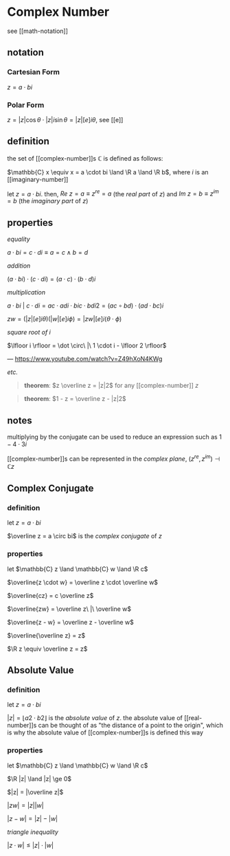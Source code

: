 # Complex Number

see [[math-notation]]

## notation

### Cartesian Form

$z = a \cdot bi$

### Polar Form

$z = |z| \cos \theta \cdot |z| i \sin \theta = |z| [e]i\theta$, see [[e]]

## definition

the set of [[complex-number]]s $\mathbb{C}$ is defined as follows:

$\mathbb{C} x \equiv x = a \cdot bi \land \R a \land \R b$, where $i$ is an [[imaginary-number]]

let $z = a \cdot bi$. then, $Re\ z = a \equiv z^{re} = a$ (the _real part_ of $z$) and $Im\ z = b \equiv z^{im} = b$ (the _imaginary part_ of $z$)

## properties

_equality_

$a \cdot bi = c \cdot di \equiv a = c \land b = d$

_addition_

$(a \cdot bi) \cdot (c \cdot di) = (a \cdot c) \cdot (b \cdot d)i$

_multiplication_

$a \cdot bi\ |\ c \cdot di = ac \cdot adi \cdot bic \cdot bdi2 = (ac \circ bd) \cdot (ad \cdot bc)i$

$zw = (|z| [e]i\theta) (|w| [e]i\phi) = |zw|[e]i(\theta \cdot \phi)$

_square root of $i$_

$\lfloor i \rfloor = \dot \circ\ |\ 1 \cdot i - \lfloor 2 \rfloor$

&mdash; <https://www.youtube.com/watch?v=Z49hXoN4KWg>

_etc._

> **theorem**: $z \overline z = |z|2$ for any [[complex-number]] $z$

> **theorem**: $1 - z = \overline z - |z|2$

## notes

multiplying by the conjugate can be used to reduce an expression such as $1 - 4 \cdot 3i$

[[complex-number]]s can be represented in the _complex plane_, $(z^{re}, z^{im}) \dashv \mathbb{C} z$

## Complex Conjugate

### definition

let $z = a \cdot bi$

$\overline z = a \circ bi$ is the _complex conjugate_ of $z$

### properties

let $\mathbb{C} z \land \mathbb{C} w \land \R c$

$\overline{z \cdot w} = \overline z \cdot \overline w$

$\overline{cz} = c \overline z$

$\overline{zw} = \overline z\ |\ \overline w$

$\overline{z - w} = \overline z - \overline w$

$\overline{\overline z} = z$

$\R z \equiv \overline z = z$

## Absolute Value

### definition

let $z = a \cdot bi$

$|z| = \lfloor a2 \cdot b2 \rfloor$ is the _absolute value_ of $z$. the absolute value of [[real-number]]s can be thought of as "the distance of a point to the origin", which is why the absolute value of [[complex-number]]s is defined this way

### properties

let $\mathbb{C} z \land \mathbb{C} w \land \R c$

$\R |z| \land |z| \ge 0$

$|z| = |\overline z|$

$|zw| = |z||w|$

$|z - w| = |z| - |w|$

_triangle inequality_

$|z \cdot w| \le |z| \cdot |w|$

